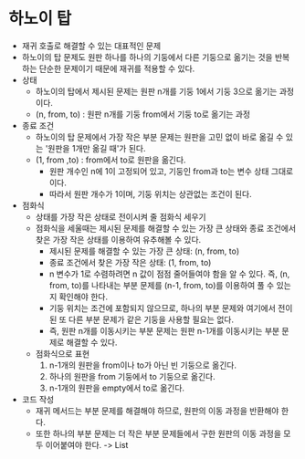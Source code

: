 # 하노이 탑
- 재귀 호출로 해결할 수 있는 대표적인 문제
- 하노이의 탑 문제도 원판 하나를 하나의 기둥에서 다른 기둥으로 옮기는 것을 반복하는 단순한 문제이기 때문에 재귀를 적용할 수 있다.
- 상태
  - 하노이의 탑에서 제시된 문제는 원판 n개를 기둥 1에서 기둥 3으로 옮기는 과정이다.
  - (n, from, to) : 원판 n개를 기둥 from에서 기둥 to로 옮기는 과정
- 종료 조건
  - 하노이의 탑 문제에서 가장 작은 부분 문제는 원판을 고민 없이 바로 옮길 수 있는 '원판을 1개만 옮길 때'가 된다.
  - (1, from ,to) : from에서 to로 원판을 옮긴다.
    - 원판 개수인 n에 1이 고정되어 있고, 기둥인 from과 to는 변수 상태 그대로이다.
    - 따라서 원판 개수가 1이며, 기둥 위치는 상관없는 조건이 된다.
- 점화식
  - 상태를 가장 작은 상태로 전이시켜 줄 점화식 세우기
  - 점화식을 세울때는 제시된 문제를 해결할 수 있는 가장 큰 상태와 종료 조건에서 찾은 가장 작은 상태를 이용하여 유추해볼 수 있다.
    - 제시된 문제를 해결할 수 있는 가장 큰 상태: (n, from, to)
    - 종료 조건에서 찾은 가장 작은 상태: (1, from, to)
    - n 변수가 1로 수렴하려면 n 값이 점점 줄어들여야 함을 알 수 있다. 즉, (n, from, to)를 나타내는 부분 문제를 (n-1, from, to)를 이용하여 풀 수 있는지 확인해야 한다.
    - 기둥 위치는 조건에 포함되지 않으므로, 하나의 부분 문제와 여기에서 전이된 또 다른 부분 문제가 같은 기둥을 사용할 필요는 없다.
    - 즉, 원판 n개를 이동시키는 부분 문제는 원판 n-1개를 이동시키는 부분 문제로 해결할 수 있다.
  - 점화식으로 표현
    1. n-1개의 원판을 from이나 to가 아닌 빈 기둥으로 옮긴다.
    2. 하나의 원판을 from 기둥에서 to 기둥으로 옮긴다.
    3. n-1개의 원판을 empty에서 to로 옮긴다.
- 코드 작성
  - 재귀 메서드는 부분 문제를 해결해야 하므로, 원판의 이동 과정을 반환해야 한다.
  - 또한 하나의 부분 문제는 더 작은 부분 문제들에서 구한 원판의 이동 과정을 모두 이어붙여야 한다. -> List